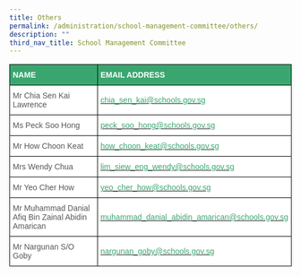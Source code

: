 ```yaml
---
title: Others
permalink: /administration/school-management-committee/others/
description: ""
third_nav_title: School Management Committee
---
```

<style type="text/css">
.tg  {border-collapse:collapse;border-spacing:0;}
.tg td{border-color:black;border-style:solid;border-width:1px;font-family:Arial, sans-serif;font-size:14px;
  overflow:hidden;padding:10px 5px;word-break:normal;}
.tg th{border-color:black;border-style:solid;border-width:1px;font-family:Arial, sans-serif;font-size:14px;
  font-weight:normal;overflow:hidden;padding:10px 5px;word-break:normal;}
.tg .tg-m6ce{background-color:#3AA66F;color:#FFF;font-weight:bold;text-align:left;vertical-align:middle}
.tg .tg-mwz3{background-color:#FFF;color:#565656;text-align:left;vertical-align:middle}
</style>
<table class="tg">
<thead>
  <tr>
    <th class="tg-m6ce"><span style="color:#FFF;background-color:#3AA66F">NAME</span></th>
    <th class="tg-m6ce"><span style="color:#FFF;background-color:#3AA66F">EMAIL ADDRESS</span></th>
  </tr>
</thead>
<tbody>
  <tr>
    <td class="tg-mwz3"><span style="color:#565656">Mr Chia Sen Kai Lawrence</span></td>
    <td class="tg-mwz3"><span style="color:#565656"> </span><a href="mailto:chia_sen_kai@schools.gov.sg"><span style="text-decoration:none;color:#3AA66F">chia_sen_kai@schools.gov.sg</span></a></td>
  </tr>
  <tr>
    <td class="tg-mwz3"><span style="color:#565656">Ms Peck Soo Hong</span></td>
    <td class="tg-mwz3"><span style="color:#565656"> </span><a href="mailto:peck_soo_hong@schools.gov.sg"><span style="text-decoration:none;color:#3AA66F">peck_soo_hong@schools.gov.sg</span></a></td>
  </tr>
  <tr>
    <td class="tg-mwz3"><span style="color:#565656">Mr How Choon Keat</span></td>
    <td class="tg-mwz3"><span style="color:#565656"> </span><a href="mailto:how_choon_keat@schools.gov.sg"><span style="text-decoration:none;color:#3AA66F">how_choon_keat@schools.gov.sg</span></a></td>
  </tr>
  <tr>
    <td class="tg-mwz3"><span style="color:#565656">Mrs Wendy Chua </span></td>
    <td class="tg-mwz3"><span style="color:#565656"> </span><a href="mailto:lim_siew_eng_wendy@schools.gov.sg"><span style="text-decoration:none;color:#3AA66F">lim_siew_eng_wendy@schools.gov.sg</span></a></td>
  </tr>
  <tr>
    <td class="tg-mwz3"><span style="color:#565656">Mr Yeo Cher How</span></td>
    <td class="tg-mwz3"><span style="color:#565656"> </span><a href="mailto:yeo_cher_how@schools.gov.sg"><span style="text-decoration:none;color:#3AA66F">yeo_cher_how@schools.gov.sg</span></a><br></td>
  </tr>
  <tr>
    <td class="tg-mwz3"><span style="color:#565656">Mr Muhammad Danial Afiq Bin Zainal Abidin Amarican </span></td>
    <td class="tg-mwz3"><span style="color:#565656"> </span><a href="mailto:muhammad_danial_abidin_amarican@schools.gov.sg"><span style="text-decoration:none;color:#3AA66F">muhammad_danial_abidin_amarican@schools.gov.sg</span></a></td>
  </tr>
  <tr>
    <td class="tg-mwz3"><span style="color:#565656">Mr Nargunan S/O Goby </span></td>
    <td class="tg-mwz3"><span style="color:#565656"> </span><a href="mailto:nargunan_goby@schools.gov.sg"><span style="text-decoration:none;color:#3AA66F">nargunan_goby@schools.gov.sg</span></a></td>
  </tr>
</tbody>
</table>